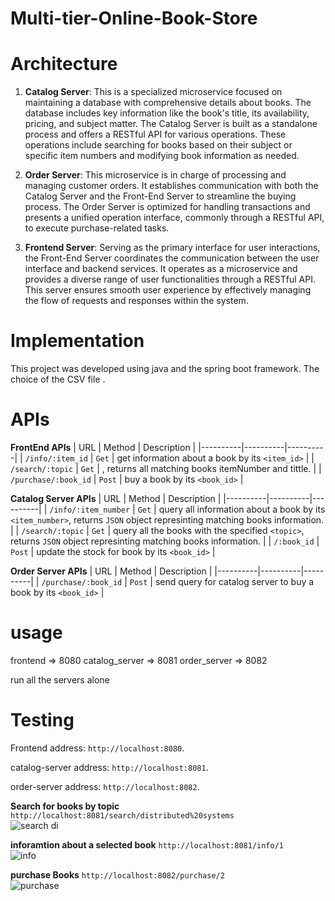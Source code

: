# Multi-tier-Online-Book-Store

# Architecture
1. **Catalog Server**: This is a specialized microservice focused on maintaining a database with comprehensive details about books. The database includes key information like the book's title, its availability, pricing, and subject matter. The Catalog Server is built as a standalone process and offers a RESTful API for various operations. These operations include searching for books based on their subject or specific item numbers and modifying book information as needed.

2. **Order Server**: This microservice is in charge of processing and managing customer orders. It establishes communication with both the Catalog Server and the Front-End Server to streamline the buying process. The Order Server is optimized for handling transactions and presents a unified operation interface, commonly through a RESTful API, to execute purchase-related tasks.

3. **Frontend Server**: Serving as the primary interface for user interactions, the Front-End Server coordinates the communication between the user interface and backend services. It operates as a microservice and provides a diverse range of user functionalities through a RESTful API. This server ensures smooth user experience by effectively managing the flow of requests and responses within the system.

# Implementation
This project was developed using java and the spring boot framework. The choice of the CSV file .

# APIs
**FrontEnd APIs**
| URL | Method | Description |
|----------|----------|----------|
| `/info/:item_id` | `Get` | get information about a book by its `<item_id>` |
| `/search/:topic` | `Get` | , returns all matching books itemNumber and tittle. |
| `/purchase/:book_id` | `Post` | buy a book by its `<book_id>` |

**Catalog Server APIs** 
| URL | Method | Description |
|----------|----------|----------|
| `/info/:item_number` | `Get` | query all information about a book by its `<item_number>`, returns `JSON` object represinting matching books information. |
| `/search/:topic` | `Get` | query all the books with the specified `<topic>`, returns `JSON` object represinting matching books information. |
| `/:book_id` | `Post` | update the stock for book by its `<book_id>` |

**Order Server APIs** 
| URL | Method | Description |
|----------|----------|----------|
| `/purchase/:book_id` | `Post` | send query for catalog server to buy a book by its `<book_id>` |

# usage
frontend => 8080
catalog_server => 8081
order_server => 8082

run all the servers alone 

# Testing
Frontend address: `http://localhost:8080`.<br>

catalog-server address: `http://localhost:8081`.<br>

order-server address: `http://localhost:8082`.<br>



**Search for books by topic**
`http://localhost:8081/search/distributed%20systems`<br>
![search di](https://github.com/yazan258/DOS-final-project/assets/79420539/6fab067f-229d-43cb-b7f8-b60316b4eec4)

**inforamtion about a selected book**
`http://localhost:8081/info/1`<br>
![info](https://github.com/yazan258/DOS-final-project/assets/79420539/52950ea3-158b-46b7-8c7f-0ab2655f8964)

**purchase Books**
`http://localhost:8082/purchase/2`<br>
![purchase](https://github.com/yazan258/DOS-final-project/assets/79420539/dc606d12-9222-42be-b662-8df9fe1b2f25)
